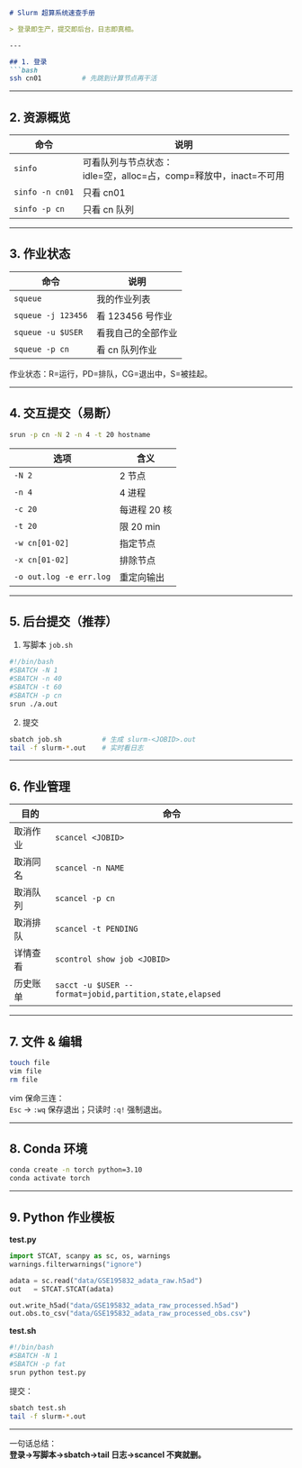 
```markdown
# Slurm 超算系统速查手册

> 登录即生产，提交即后台，日志即真相。

---

## 1. 登录
```bash
ssh cn01          # 先跳到计算节点再干活
```

---

## 2. 资源概览
| 命令 | 说明 |
|---|---|
| `sinfo` | 可看队列与节点状态：<br>idle=空，alloc=占，comp=释放中，inact=不可用 |
| `sinfo -n cn01` | 只看 cn01 |
| `sinfo -p cn` | 只看 cn 队列 |

---

## 3. 作业状态
| 命令 | 说明 |
|---|---|
| `squeue` | 我的作业列表 |
| `squeue -j 123456` | 看 123456 号作业 |
| `squeue -u $USER` | 看我自己的全部作业 |
| `squeue -p cn` | 看 cn 队列作业 |

作业状态：R=运行，PD=排队，CG=退出中，S=被挂起。

---

## 4. 交互提交（易断）
```bash
srun -p cn -N 2 -n 4 -t 20 hostname
```
| 选项 | 含义 |
|---|---|
| `-N 2` | 2 节点 |
| `-n 4` | 4 进程 |
| `-c 20` | 每进程 20 核 |
| `-t 20` | 限 20 min |
| `-w cn[01-02]` | 指定节点 |
| `-x cn[01-02]` | 排除节点 |
| `-o out.log -e err.log` | 重定向输出 |

---

## 5. 后台提交（推荐）
1. 写脚本 `job.sh`
```bash
#!/bin/bash
#SBATCH -N 1
#SBATCH -n 40
#SBATCH -t 60
#SBATCH -p cn
srun ./a.out
```
2. 提交
```bash
sbatch job.sh          # 生成 slurm-<JOBID>.out
tail -f slurm-*.out    # 实时看日志
```

---

## 6. 作业管理
| 目的 | 命令 |
|---|---|
| 取消作业 | `scancel <JOBID>` |
| 取消同名 | `scancel -n NAME` |
| 取消队列 | `scancel -p cn` |
| 取消排队 | `scancel -t PENDING` |
| 详情查看 | `scontrol show job <JOBID>` |
| 历史账单 | `sacct -u $USER --format=jobid,partition,state,elapsed` |

---

## 7. 文件 & 编辑
```bash
touch file
vim file
rm file
```
vim 保命三连：  
`Esc` → `:wq` 保存退出；只读时 `:q!` 强制退出。

---

## 8. Conda 环境
```bash
conda create -n torch python=3.10
conda activate torch
```

---

## 9. Python 作业模板
**test.py**
```python
import STCAT, scanpy as sc, os, warnings
warnings.filterwarnings("ignore")

adata = sc.read("data/GSE195832_adata_raw.h5ad")
out   = STCAT.STCAT(adata)

out.write_h5ad("data/GSE195832_adata_raw_processed.h5ad")
out.obs.to_csv("data/GSE195832_adata_raw_processed_obs.csv")
```

**test.sh**
```bash
#!/bin/bash
#SBATCH -N 1
#SBATCH -p fat
srun python test.py
```
提交：
```bash
sbatch test.sh
tail -f slurm-*.out
```

---

一句话总结：  
**登录→写脚本→sbatch→tail 日志→scancel 不爽就删。**
```